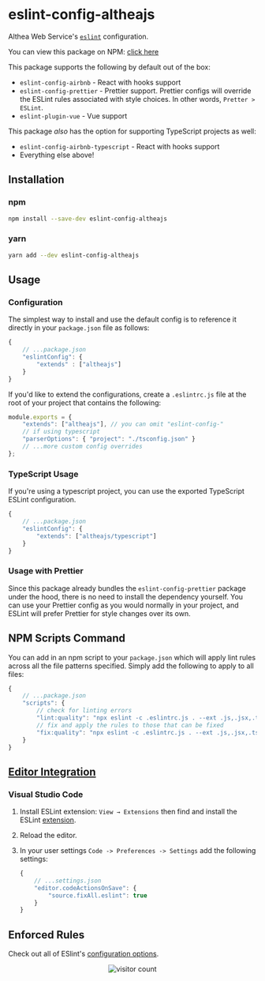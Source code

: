 # eslint-config-altheajs

Althea Web Service's [`eslint`](https://eslint.org/) configuration.

You can view this package on NPM: [click here](https://www.npmjs.com/package/eslint-config-altheajs)

This package supports the following by default out of the box:
- `eslint-config-airbnb` - React with hooks support
- `eslint-config-prettier` - Prettier support. Prettier configs will override the ESLint rules associated with style choices. In other words, `Pretter > ESLint`.
- `eslint-plugin-vue` - Vue support

This package *also* has the option for supporting TypeScript projects as well:
- `eslint-config-airbnb-typescript` - React with hooks support
- Everything else above!


## Installation

### npm

```sh
npm install --save-dev eslint-config-altheajs
```

### yarn

```sh
yarn add --dev eslint-config-altheajs
```

## Usage

### Configuration

The simplest way to install and use the default config is to reference it directly in your `package.json` file as follows:

```js
{
	// ...package.json
	"eslintConfig": {
		"extends" : ["altheajs"]
	}
}
```

If you'd like to extend the configurations, create a `.eslintrc.js` file at the root of your project that contains the following:

```js
module.exports = {
	"extends": ["altheajs"], // you can omit "eslint-config-"
	// if using typescript
	"parserOptions": { "project": "./tsconfig.json" }
	// ...more custom config overrides
};
```

### TypeScript Usage
If you're using a typescript project, you can use the exported TypeScript ESLint configuration.

```js
{
	// ...package.json
	"eslintConfig": {
		"extends": ["altheajs/typescript"]
	}
}
```

### Usage with Prettier

Since this package already bundles the `eslint-config-prettier` package under the hood, there is no need to install the dependency yourself.  You can use your Prettier config as you would normally in your project, and ESLint will prefer Prettier for style changes over its own.

## NPM Scripts Command

You can add in an npm script to your `package.json` which will apply lint rules across all the file patterns specified. Simply add the following to apply to all files:

```js
{
	// ...package.json
	"scripts": {
		// check for linting errors
		"lint:quality": "npx eslint -c .eslintrc.js . --ext .js,.jsx,.ts,.tsx"
		// fix and apply the rules to those that can be fixed
		"fix:quality": "npx eslint -c .eslintrc.js . --ext .js,.jsx,.ts,.tsx --fix",
	}
}
```

## [Editor Integration](https://eslint.org/docs/user-guide/integrations)

### Visual Studio Code

1. Install ESLint extension: `View → Extensions` then find and install the ESLint [extension](https://marketplace.visualstudio.com/items?itemName=dbaeumer.vscode-eslint).
2. Reload the editor.
3. In your user settings `Code -> Preferences -> Settings` add the following settings:

	```js
	{
		// ...settings.json
		"editor.codeActionsOnSave": {
			"source.fixAll.eslint": true
		}
	}
	```


## Enforced Rules

Check out all of ESlint's [configuration options](https://eslint.org/docs/rules/).

<p align="center">
 <img src="https://visitor-badge.glitch.me/badge?page_id=drewcook.eslint-config" alt="visitor count"/>
</p>

